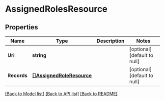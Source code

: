# AssignedRolesResource

## Properties
Name | Type | Description | Notes
------------ | ------------- | ------------- | -------------
**Uri** | **string** |  | [optional] [default to null]
**Records** | [**[]AssignedRoleResource**](AssignedRoleResource.md) |  | [optional] [default to null]

[[Back to Model list]](../README.md#documentation-for-models) [[Back to API list]](../README.md#documentation-for-api-endpoints) [[Back to README]](../README.md)


